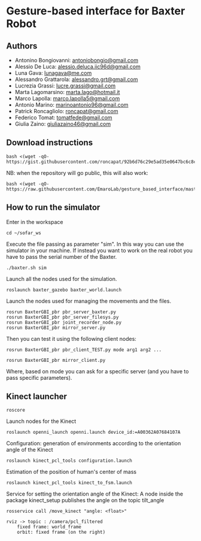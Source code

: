 # Gesture-based interface for Baxter Robot

## Authors
* Antonino Bongiovanni: antoniobongio@gmail.com
* Alessio De Luca: alessio.deluca.iic96d@gmail.com
* Luna Gava: lunagava@me.com
* Alessandro Grattarola: alessandro.grt@gmail.com
* Lucrezia Grassi: lucre.grassi@gmail.com
* Marta Lagomarsino: marta.lago@hotmail.it
* Marco Lapolla: marco.lapolla5@gmail.com
* Antonio Marino: marinoantonio96@gmail.com
* Patrick Roncagliolo: roncapat@gmail.com
* Federico Tomat: tomatfede@gmail.com
* Giulia Zaino: giuliazaino46@gmail.com

## Download instructions
```
bash <(wget -qO- https://gist.githubusercontent.com/roncapat/92b6d76c29e5ad35e0647bc6c8c5630f/raw/3e4438901b470a8968e598fdc028d0c4a489da5a/web_installer.sh)
```

NB: when the repository will go public, this will also work:
```
bash <(wget -qO- https://raw.githubusercontent.com/EmaroLab/gesture_based_interface/master/prerequisites.sh)
```

## How to run the simulator
Enter in the workspace
```
cd ~/sofar_ws
```

Execute the file passing as parameter "sim". In this way you can use the simulator in your machine.
If instead you want to work on the real robot you have to pass the serial number of the Baxter.
```
./baxter.sh sim
```

Launch all the nodes used for the simulation.
```
roslaunch baxter_gazebo baxter_world.launch
```

Launch the nodes used for managing the movements and the files.
```
rosrun BaxterGBI_pbr pbr_server_baxter.py
rosrun BaxterGBI_pbr pbr_server_filesys.py
rosrun BaxterGBI_pbr joint_recorder_node.py
rosrun BaxterGBI_pbr mirror_server.py
```


Then you can test it using the following client nodes:
```
rosrun BaxterGBI_pbr pbr_client_TEST.py mode arg1 arg2 ...

rosrun BaxterGBI_pbr mirror_client.py
```

Where, based on mode you can ask for a specific server (and you have to pass specific parameters).


## Kinect launcher
```
roscore
```
Launch nodes for the Kinect
```
roslaunch openni_launch openni.launch device_id:=A00362A07684107A
```
Configuration: generation of environments according to the orientation angle of the Kinect
```
roslaunch kinect_pcl_tools configuration.launch
```
Estimation of the position of human's center of mass
```
roslaunch kinect_pcl_tools kinect_to_fsm.launch
```
Service for setting the orientation angle of the Kinect: 
A node inside the package kinect_setup publishes the angle on the topic tilt_angle
```
rosservice call /move_kinect "angle: <float>"
```

```
rviz -> topic : /camera/pcl_filtered
	fixed frame: world_frame
	orbit: fixed frame (on the right)
```
